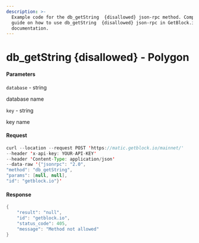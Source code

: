 ```yaml
---
description: >-
  Example code for the db_getString  {disallowed} json-rpc method. Сomplete
  guide on how to use db_getString  {disallowed} json-rpc in GetBlock.io Web3
  documentation.
---
```


# db\_getString {disallowed} - Polygon

#### Parameters

`database` - string

database name

`key` - string

key name

#### Request

```java
curl --location --request POST 'https://matic.getblock.io/mainnet/' 
--header 'x-api-key: YOUR-API-KEY' 
--header 'Content-Type: application/json' 
--data-raw '{"jsonrpc": "2.0",
"method": "db_getString",
"params": [null, null],
"id": "getblock.io"}'
```

#### Response

```java
{
    "result": "null",
    "id": "getblock.io",
    "status_code": 405,
    "message": "Method not allowed"
}
```
